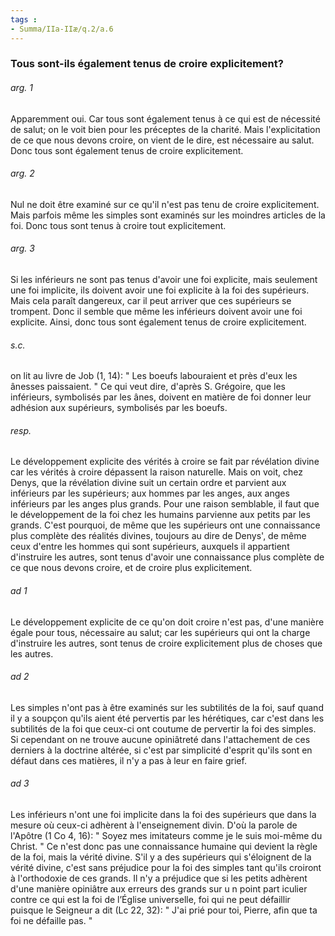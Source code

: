 ```yaml
---
tags : 
- Summa/IIa-IIæ/q.2/a.6
---
```


### Tous sont-ils également tenus de croire explicitement?

###### arg. 1
Apparemment oui. Car tous sont également tenus à ce qui est de nécessité de salut; on le voit bien pour les préceptes de la charité. Mais l'explicitation de ce que nous devons croire, on vient de le dire, est nécessaire au salut. Donc tous sont également tenus de croire explicitement. 

###### arg. 2
Nul ne doit être examiné sur ce qu'il n'est pas tenu de croire explicitement. Mais parfois même les simples sont examinés sur les moindres articles de la foi. Donc tous sont tenus à croire tout explicitement. 

###### arg. 3
Si les inférieurs ne sont pas tenus d'avoir une foi explicite, mais seulement une foi implicite, ils doivent avoir une foi explicite à la foi des supérieurs. Mais cela paraît dangereux, car il peut arriver que ces supérieurs se trompent. Donc il semble que même les inférieurs doivent avoir une foi explicite. Ainsi, donc tous sont également tenus de croire explicitement. 

###### s.c.
on lit au livre de Job (1, 14): " Les boeufs labouraient et près d'eux les ânesses paissaient. " Ce qui veut dire, d'après S. Grégoire, que les inférieurs, symbolisés par les ânes, doivent en matière de foi donner leur adhésion aux supérieurs, symbolisés par les boeufs. 

###### resp.
Le développement explicite des vérités à croire se fait par révélation divine car les vérités à croire dépassent la raison naturelle. Mais on voit, chez Denys, que la révélation divine suit un certain ordre et parvient aux inférieurs par les supérieurs; aux hommes par les anges, aux anges inférieurs par les anges plus grands. Pour une raison semblable, il faut que le développement de la foi chez les humains parvienne aux petits par les grands. C'est pourquoi, de même que les supérieurs ont une connaissance plus complète des réalités divines, toujours au dire de Denys', de même ceux d'entre les hommes qui sont supérieurs, auxquels il appartient d'instruire les autres, sont tenus d'avoir une connaissance plus complète de ce que nous devons croire, et de croire plus explicitement. 

###### ad 1
Le développement explicite de ce qu'on doit croire n'est pas, d'une manière égale pour tous, nécessaire au salut; car les supérieurs qui ont la charge d'instruire les autres, sont tenus de croire explicitement plus de choses que les autres. 

###### ad 2
Les simples n'ont pas à être examinés sur les subtilités de la foi, sauf quand il y a soupçon qu'ils aient été pervertis par les hérétiques, car c'est dans les subtilités de la foi que ceux-ci ont coutume de pervertir la foi des simples. Si cependant on ne trouve aucune opiniâtreté dans l'attachement de ces derniers à la doctrine altérée, si c'est par simplicité d'esprit qu'ils sont en défaut dans ces matières, il n'y a pas à leur en faire grief. 

###### ad 3
Les inférieurs n'ont une foi implicite dans la foi des supérieurs que dans la mesure où ceux-ci adhèrent à l'enseignement divin. D'où la parole de l'Apôtre (1 Co 4, 16): " Soyez mes imitateurs comme je le suis moi-même du Christ. " Ce n'est donc pas une connaissance humaine qui devient la règle de la foi, mais la vérité divine. S'il y a des supérieurs qui s'éloignent de la vérité divine, c'est sans préjudice pour la foi des simples tant qu'ils croiront à l'orthodoxie de ces grands. Il n'y a préjudice que si les petits adhèrent d'une manière opiniâtre aux erreurs des grands sur u n point part iculier contre ce qui est la foi de l’Église universelle, foi qui ne peut défaillir puisque le Seigneur a dit (Lc 22, 32): " J'ai prié pour toi, Pierre, afin que ta foi ne défaille pas. " 

